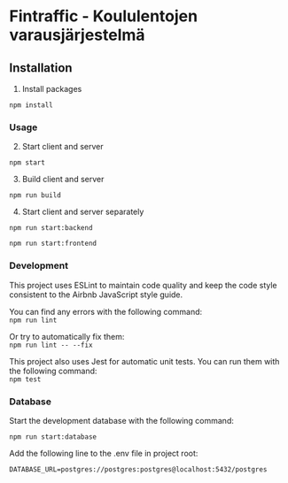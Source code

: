 # Fintraffic - Koululentojen varausjärjestelmä
## Installation
1. Install packages

`npm install`

### Usage

2. Start client and server

`npm start`

3. Build client and server

`npm run build`

4. Start client and server separately

`npm run start:backend`

`npm run start:frontend`

### Development

This project uses ESLint to maintain code quality and keep the code style consistent to the Airbnb JavaScript style guide.

You can find any errors with the following command:  
`npm run lint`

Or try to automatically fix them:  
`npm run lint -- --fix`

This project also uses Jest for automatic unit tests. You can run them with the following command:  
`npm test`

### Database

Start the development database with the following command:

`npm run start:database`

Add the following line to the .env file in project root:

`DATABASE_URL=postgres://postgres:postgres@localhost:5432/postgres`
